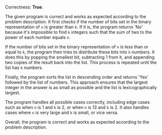 Correctness: **True**.

The given program is correct and works as expected according to the problem description. It first checks if the number of bits set in the binary representation of `n` is greater than `k`. If it is, the program returns 'No' because it's impossible to find `k` integers such that the sum of two to the power of each number equals `n`.

If the number of bits set in the binary representation of `n` is less than or equal to `k`, the program then tries to distribute these bits into `k` numbers. It does this by popping the smallest bit, subtracting 1 from it, and appending two copies of the result back into the list. This process is repeated until the list has `k` numbers.

Finally, the program sorts the list in descending order and returns 'Yes' followed by the list of numbers. This approach ensures that the largest integer in the answer is as small as possible and the list is lexicographically largest.

The program handles all possible cases correctly, including edge cases such as when `n` is 1 and `k` is 2, or when `n` is 13 and `k` is 2. It also handles cases where `n` is very large and `k` is small, or vice versa.

Overall, the program is correct and works as expected according to the problem description.